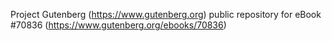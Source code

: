 Project Gutenberg (https://www.gutenberg.org) public repository for
eBook #70836 (https://www.gutenberg.org/ebooks/70836)
